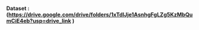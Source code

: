 #### Dataset : (https://drive.google.com/drive/folders/1xTdlJje1AsnhgFgLZg5KzMbQumCiE4eb?usp=drive_link )

